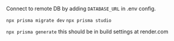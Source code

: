 Connect to remote DB by adding `DATABASE_URL` in .env config.

`npx prisma migrate dev`
`npx prisma studio`

`npx prisma generate` this should be in build settings at render.com
